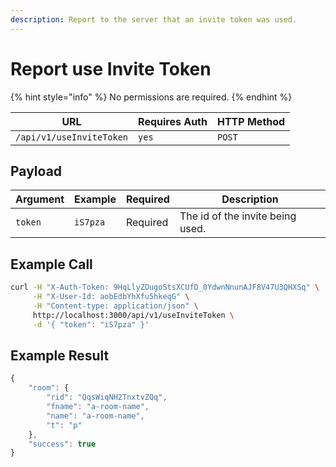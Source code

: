```yaml
---
description: Report to the server that an invite token was used.
---
```


# Report use Invite Token

{% hint style="info" %}
No permissions are required.
{% endhint %}

| URL                      | Requires Auth | HTTP Method |
| ------------------------ | ------------- | ----------- |
| `/api/v1/useInviteToken` | `yes`         | `POST`      |

## Payload

| Argument | Example  | Required | Description                      |
| -------- | -------- | -------- | -------------------------------- |
| `token`  | `iS7pza` | Required | The id of the invite being used. |

## Example Call

```bash
curl -H "X-Auth-Token: 9HqLlyZOugoStsXCUfD_0YdwnNnunAJF8V47U3QHXSq" \
     -H "X-User-Id: aobEdbYhXfu5hkeqG" \
     -H "Content-type: application/json" \
     http://localhost:3000/api/v1/useInviteToken \
     -d '{ "token": "iS7pza" }'
```

## Example Result

```javascript
{
    "room": {
        "rid": "QqsWiqNH2TnxtvZQq",
        "fname": "a-room-name",
        "name": "a-room-name",
        "t": "p"
    },
    "success": true
}
```
